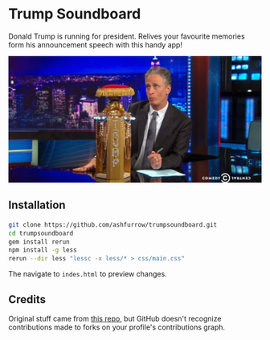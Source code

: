 Trump Soundboard
================

Donald Trump is running for president. Relives your favourite memories form his announcement speech with this handy app!

![Join the fun!](/img/readme.jpg)

Installation
------------

```bash
git clone https://github.com/ashfurrow/trumpsoundboard.git
cd trumpsoundboard
gem install rerun
npm install -g less
rerun --dir less "lessc -x less/* > css/main.css"
```

The navigate to `indes.html` to preview changes.

Credits
-------

Original stuff came from [this repo](https://github.com/perryharlock/soundboard), but GitHub doesn't recognize contributions made to forks on your profile's contributions graph.
